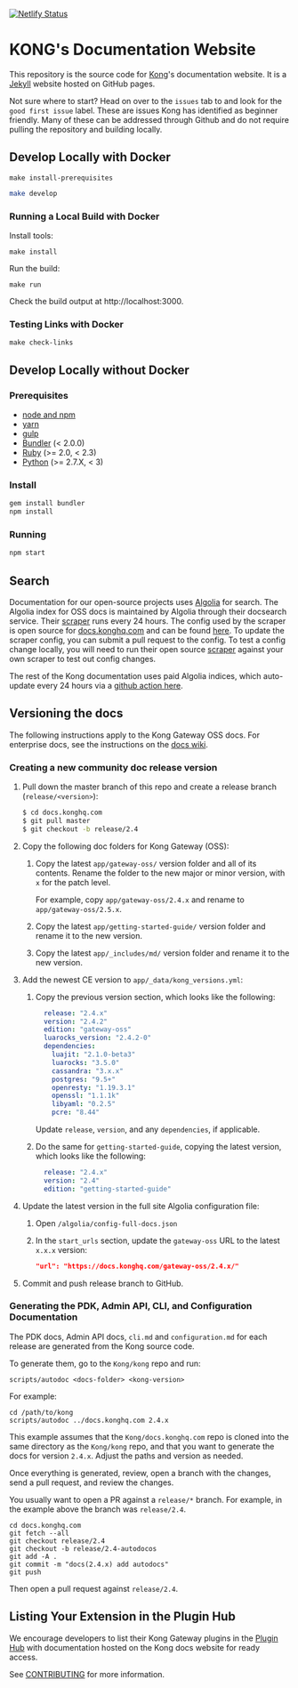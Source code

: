 [![Netlify Status](https://api.netlify.com/api/v1/badges/ae60f2a4-488e-4771-b24a-c26badc5f45d/deploy-status)](https://app.netlify.com/sites/kongdocs/deploys)

# KONG's Documentation Website

This repository is the source code for [Kong](https://github.com/Kong/kong)'s documentation website. It is a [Jekyll](https://jekyllrb.com/) website hosted on GitHub pages.

Not sure where to start? Head on over to the `issues` tab to and look for the `good first issue` label. These are issues Kong has identified as beginner friendly. Many of these can be addressed through Github and do not require pulling the repository and building locally.


## Develop Locally with Docker

```
make install-prerequisites
```

>
```bash
make develop
```

### Running a Local Build with Docker

Install tools:
```
make install
```

Run the build:
```
make run
```

Check the build output at http://localhost:3000.

### Testing Links with Docker

```
make check-links
```

## Develop Locally without Docker

### Prerequisites

- [node and npm](https://www.npmjs.com/get-npm)
- [yarn](https://classic.yarnpkg.com)
- [gulp](https://gulpjs.com/docs/en/getting-started/quick-start/)
- [Bundler](https://bundler.io/) (< 2.0.0)
- [Ruby](https://www.ruby-lang.org) (>= 2.0, < 2.3)
- [Python](https://www.python.org) (>= 2.7.X, < 3)

### Install

>
```bash
gem install bundler
npm install
```

### Running

>
```bash
npm start
```

## Search

Documentation for our open-source projects uses
[Algolia](https://www.algolia.com/docsearch) for search. The Algolia index for
OSS docs is maintained by Algolia through their
docsearch service. Their [scraper](https://github.com/algolia/docsearch-scraper)
runs every 24 hours. The config used by the scraper is open source for
[docs.konghq.com](docs.konghq.com) and can be found [here](https://github.com/algolia/docsearch-configs/blob/master/configs/getkong.json).
To update the scraper config, you can submit a pull request to the config. To
test a config change locally, you will need to run their open source
[scraper](https://github.com/algolia/docsearch-scraper) against your own
scraper to test out config changes.

The rest of the Kong documentation uses paid Algolia indices, which auto-update 
every 24 hours via a [github action here](/.github/workflows/algolia.yml).

## Versioning the docs

The following instructions apply to the Kong Gateway OSS docs. For enterprise
docs, see the instructions on the [docs wiki](https://konghq.atlassian.net/wiki/spaces/KD/pages/1053196506/Prepping+the+Private+Repo+for+a+Release).

### Creating a new community doc release version

1. Pull down the master branch of this repo and create a release branch
(`release/<version>`):

    ```sh
    $ cd docs.konghq.com
    $ git pull master
    $ git checkout -b release/2.4
    ```

2. Copy the following doc folders for Kong Gateway (OSS):

    1. Copy the latest `app/gateway-oss/` version folder and all of its contents.
    Rename the folder to the new major or minor version, with `x` for the patch level.

        For example, copy `app/gateway-oss/2.4.x` and rename to
        `app/gateway-oss/2.5.x`.

    2. Copy the latest `app/getting-started-guide/` version folder and rename it
     to the new version.

    3. Copy the latest `app/_includes/md/` version folder and rename it
     to the new version.

3. Add the newest CE version to `app/_data/kong_versions.yml`:

    1. Copy the previous version section, which looks like the following:

        ```yaml
          release: "2.4.x"
          version: "2.4.2"
          edition: "gateway-oss"
          luarocks_version: "2.4.2-0"
          dependencies:
            luajit: "2.1.0-beta3"
            luarocks: "3.5.0"
            cassandra: "3.x.x"
            postgres: "9.5+"
            openresty: "1.19.3.1"
            openssl: "1.1.1k"
            libyaml: "0.2.5"
            pcre: "8.44"
        ```

        Update `release`, `version`, and any `dependencies`, if applicable.

    2. Do the same for `getting-started-guide`, copying the latest version,
    which looks like the following:

        ```yaml
          release: "2.4.x"
          version: "2.4"
          edition: "getting-started-guide"
        ```

3. Update the latest version in the full site Algolia configuration file:

    1. Open  `/algolia/config-full-docs.json`
    2. In the `start_urls` section, update the `gateway-oss` URL to the latest
    `x.x.x` version:

        ```json
        "url": "https://docs.konghq.com/gateway-oss/2.4.x/"
        ```
    
4. Commit and push release branch to GitHub.

### Generating the PDK, Admin API, CLI, and Configuration Documentation

The PDK docs, Admin API docs, `cli.md` and `configuration.md` for each release are generated from the Kong source code.

To generate them, go to the `Kong/kong` repo and run:

```
scripts/autodoc <docs-folder> <kong-version>
```

For example:

```
cd /path/to/kong
scripts/autodoc ../docs.konghq.com 2.4.x
```

This example assumes that the `Kong/docs.konghq.com` repo is cloned into the
same directory as the `Kong/kong` repo, and that you want to generate the docs
for version `2.4.x`. Adjust the paths and version as needed.

Once everything is generated, review, open a branch with the changes, send a
pull request, and review the changes.

You usually want to open a PR against a `release/*` branch. For example, in the
example above the branch was `release/2.4`.

```
cd docs.konghq.com
git fetch --all
git checkout release/2.4
git checkout -b release/2.4-autodocos
git add -A .
git commit -m "docs(2.4.x) add autodocs"
git push
```

Then open a pull request against `release/2.4`.

## Listing Your Extension in the Plugin Hub

We encourage developers to list their Kong Gateway plugins in the
[Plugin Hub](https://docs.konghq.com/hub) with documentation hosted
on the Kong docs website for ready access.

See [CONTRIBUTING](https://github.com/Kong/docs.konghq.com/blob/master/CONTRIBUTING.md#contributing-to-kong-documentation-and-the-kong-hub) for more information.
